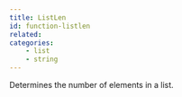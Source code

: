 ```yaml
---
title: ListLen
id: function-listlen
related:
categories:
    - list
    - string
---
```


Determines the number of elements in a list.